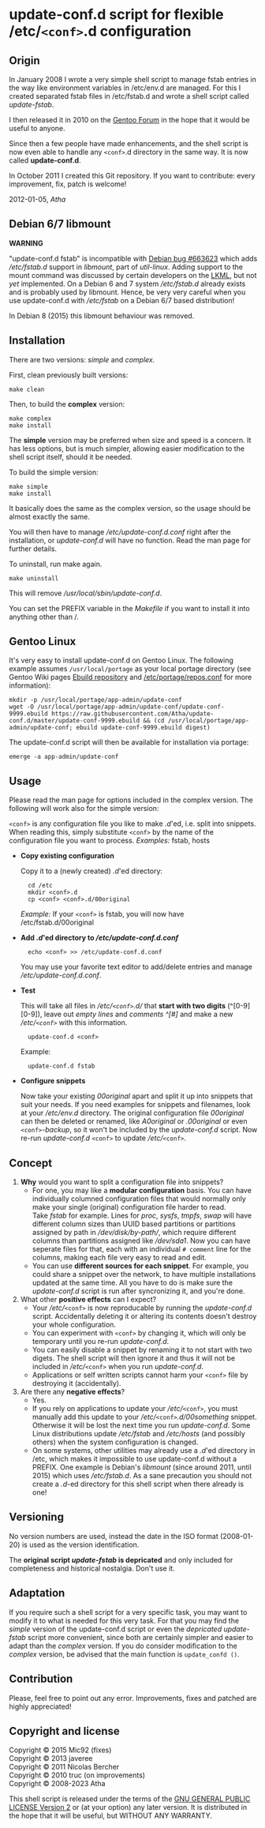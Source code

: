 update-conf.d script for flexible /etc/``<conf>``.d configuration
=================================================================


Origin
------

In January 2008 I wrote a very simple shell script to manage fstab entries in
the way like environment variables in /etc/env.d are managed. For this I
created separated fstab files in /etc/fstab.d and wrote a shell script called
*update-fstab*.

I then released it in 2010 on the
[Gentoo Forum](http://forums.gentoo.org/viewtopic.php?p=6364143) in the hope
that it would be useful to anyone.

Since then a few people have made enhancements, and the shell script is now
even able to handle any ``<conf>``.d directory in the same way. It is now
called **update-conf.d**.

In October 2011 I created this Git repository.
If you want to contribute: every improvement, fix, patch is welcome!

2012-01-05, *Atha*

Debian 6/7 libmount
-------------------

**WARNING**

"update-conf.d fstab" is incompatible with
[Debian bug #663623](https://bugs.debian.org/cgi-bin/bugreport.cgi?bug=663623)
which adds */etc/fstab.d* support in *libmount*, part of *util-linux*. Adding
support to the mount command was discussed by certain developers on the
[LKML](https://lkml.org/lkml/2012/1/20/104), but not *yet* implemented.
On a Debian 6 and 7 system */etc/fstab.d* already exists and is probably used
by libmount. Hence, be very very careful when you use update-conf.d with
*/etc/fstab* on a Debian 6/7 based distribution!

In Debian 8 (2015) this libmount behaviour was removed.

Installation
------------

There are two versions: *simple* and *complex.*

First, clean previously built versions:

    make clean

Then, to build the **complex** version:

    make complex
    make install

The **simple** version may be preferred when size and speed is a concern. It
has less options, but is much simpler, allowing easier modification to the
shell script itself, should it be needed.

To build the simple version:

    make simple
    make install

It basically does the same as the complex version, so the usage should be
almost exactly the same.

You will then have to manage */etc/update-conf.d.conf* right after the
installation, or *update-conf.d* will have no function. Read the man page for
further details.

To uninstall, run make again.

    make uninstall

This will remove */usr/local/sbin/update-conf.d*.

You can set the PREFIX variable in the *Makefile* if you want to install it
into anything other than /.

Gentoo Linux
------------

It's very easy to install update-conf.d on Gentoo Linux. The following example
assumes ``/usr/local/portage`` as your local portage directory (see Gentoo Wiki
pages [Ebuild repository](https://wiki.gentoo.org/wiki/Ebuild_repository) and
[/etc/portage/repos.conf](https://wiki.gentoo.org/wiki//etc/portage/repos.conf)
for more information):

    mkdir -p /usr/local/portage/app-admin/update-conf
    wget -O /usr/local/portage/app-admin/update-conf/update-conf-9999.ebuild https://raw.githubusercontent.com/Atha/update-conf.d/master/update-conf-9999.ebuild && (cd /usr/local/portage/app-admin/update-conf; ebuild update-conf-9999.ebuild digest)

The update-conf.d script will then be available for installation via portage:

    emerge -a app-admin/update-conf

Usage
-----

Please read the man page for options included in the complex version.
The following will work also for the simple version:

``<conf>`` is any configuration file you like to make *.d*'ed, i.e. split into
snippets. When reading this, simply substitute ``<conf>`` by the name of the
configuration file you want to process. *Examples:* fstab, hosts

* **Copy existing configuration**

  Copy it to a (newly created) *.d*'ed directory:

        cd /etc
        mkdir <conf>.d
        cp <conf> <conf>.d/00original

  *Example:* If your ``<conf>`` is fstab, you will now have
  /etc/fstab.d/00original

* **Add *.d*'ed directory to _/etc/update-conf.d.conf_**

        echo <conf> >> /etc/update-conf.d.conf

  You may use your favorite text editor to add/delete entries and manage
  */etc/update-conf.d.conf*.

* **Test**

  This will take all files in */etc/``<conf>``.d/* that **start with two
  digits** (^[0-9][0-9]), leave out *empty lines* and *comments ^[#]* and make
  a new */etc/``<conf>``* with  this information.

        update-conf.d <conf>

  Example:

        update-conf.d fstab

* **Configure snippets**

  Now take your existing *00original* apart and split it up into snippets that
  suit your needs. If you need examples for snippets and filenames, look at
  your */etc/env.d* directory. The original configuration file *00original* can
  then be deleted or renamed, like *A0original* or *.00original* or even
  ``<conf>``*-backup*, so it won't be included by the *update-conf.d* script.
  Now re-run *update-conf.d* ``<conf>`` to update */etc/*``<conf>``.

Concept
-------

1. **Why** would you want to split a configuration file into snippets?
   * For one, you may like a **modular configuration** basis. You can have
     individually columned configuration files that would normally only make
     your single (original) configuration file harder to read.  
     Take *fstab* for example. Lines for *proc*, *sysfs*, *tmpfs*, *swap* will
     have different column sizes than UUID based partitions or partitions
     assigned by path in */dev/disk/by-path/*, which require different columns
     than partitions assigned like */dev/sda1*. Now you can have seperate
     files for that, each with an individual ``# comment`` line for the
     columns, making each file very easy to read and edit.
   * You can use **different sources for each snippet**. For example, you could
     share a snippet over the network, to have multiple installations updated
     at the same time. All you have to do is make sure the *update-conf.d*
     script is run after syncronizing it, and you're done.
2. What other **positive effects** can I expect?
   * Your */etc/*``<conf>`` is now reproducable by running the *update-conf.d*
     script. Accidentally deleting it or altering its contents doesn't destroy
     your whole configuration.
   * You can experiment with ``<conf>`` by changing it, which will only be
     temporary until you re-run *update-conf.d*.
   * You can easily disable a snippet by renaming it to not start with two
     digets. The shell script will then ignore it and thus it will not be
     included in */etc/*``<conf>`` when you run *update-conf.d*.
   * Applications or self written scripts cannot harm your ``<conf>`` file by
     destroying it (accidentally).
3. Are there any **negative effects**?
   * Yes.
   * If you rely on applications to update your */etc/*``<conf>``, you must
     manually add this update to your */etc/*``<conf>``*.d/00something* snippet.
     Otherwise it will be lost the next time you run *update-conf.d*. Some
     Linux distributions update */etc/fstab* and */etc/hosts* (and possibly
     others) when the system configuration is changed.
   * On some systems, other utilities may already use a *.d*'ed directory in
     /etc, which makes it impossible to use update-conf.d without a PREFIX. One
     example is Debian's *libmount* (since around 2011, until 2015) which uses
     */etc/fstab.d*.
     As a sane precaution you should not create a *.d*-ed directory for this
     shell script when there already is one!

Versioning
----------

No version numbers are used, instead the date in the ISO format (2008-01-20) is
used as the version identification.

The **original script _update-fstab_ is depricated** and only included for
completeness and historical nostalgia. Don't use it.

Adaptation
----------

If you require such a shell script for a very specific task, you may want to
modify it to what is needed for this very task. For that you may find the
*simple* version of the update-conf.d script or even the *depricated
update-fstab* script more convenient, since both are certainly simpler and
easier to adapt than the *complex* version.
If you do consider modification to the *complex* version, be advised that the
main function is ``update_confd ()``.

Contribution
------------

Please, feel free to point out any error. Improvements, fixes and patched are
highly appreciated!

Copyright and license
---------------------

Copyright © 2015 Mic92 (fixes)  
Copyright © 2013 javeree  
Copyright © 2011 Nicolas Bercher  
Copyright © 2010 truc (on improvements)  
Copyright © 2008-2023 Atha

This shell script is released under the terms of the [GNU GENERAL PUBLIC LICENSE
Version 2](http://www.gnu.org/licenses/gpl-2.0-standalone.html) or (at your
option) any later version.
It is distributed in the hope that it will be useful, but WITHOUT ANY WARRANTY.

